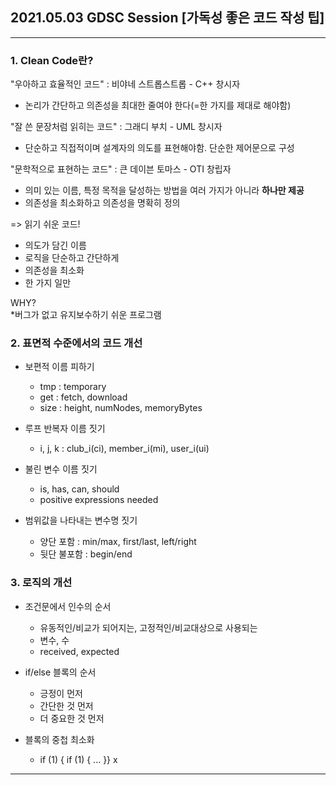 ## 2021.05.03 GDSC Session [가독성 좋은 코드 작성 팁]
***
### 1. Clean Code란?    
"우아하고 효율적인 코드" : 비야네 스트롭스트롭 - C++ 창시자    
* 논리가 간단하고 의존성을 최대한 줄여야 한다(=한 가지를 제대로 해야함)    

"잘 쓴 문장처럼 읽히는 코드" : 그래디 부치 - UML 창시자    
* 단순하고 직접적이며 설계자의 의도를 표현해야함. 단순한 제어문으로 구성    

"문학적으로 표현하는 코드" : 큰 데이븐 토마스 - OTI 창립자    
* 의미 있는 이름, 특정 목적을 달성하는 방법을 여러 가지가 아니라 **하나만 제공**    
* 의존성을 최소화하고 의존성을 명확히 정의    

=> 읽기 쉬운 코드!    
* 의도가 담긴 이름    
* 로직을 단순하고 간단하게    
* 의존성을 최소화    
* 한 가지 일만    

WHY?    
*버그가 없고 유지보수하기 쉬운 프로그램    

### 2. 표면적 수준에서의 코드 개선
* 보편적 이름 피하기
  - tmp : temporary
  - get : fetch, download
  - size : height, numNodes, memoryBytes 

* 루프 반복자 이름 짓기
  - i, j, k : club_i(ci), member_i(mi), user_i(ui)

* 불린 변수 이름 짓기
  - is, has, can, should
  - positive expressions needed

* 범위값을 나타내는 변수명 짓기
  - 양단 포함 : min/max, first/last, left/right
  - 뒷단 불포함 : begin/end

### 3. 로직의 개선
* 조건문에서 인수의 순서
  - 유동적인/비교가 되어지는, 고정적인/비교대상으로 사용되는
  - 변수, 수
  - received, expected

* if/else 블록의 순서
  - 긍정이 먼저
  - 간단한 것 먼저
  - 더 중요한 것 먼저

* 블록의 중첩 최소화
  - if (1) { if (1) { ... }} x


***
